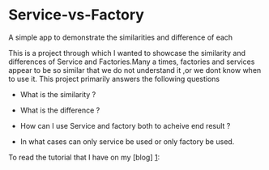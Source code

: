 Service-vs-Factory
==================

A simple app to demonstrate the similarities and difference of each


This is a project through which I wanted to showcase the similarity and differences of Service and Factories.Many a times, factories and services appear to be so similar that we do not understand it ,or we dont know when to use it.
This project primarily answers the following questions

  - What is the similarity ?

  - What is the difference ?

  - How can I use Service and factory both to acheive end result ?

  - In what cases can only service be used or only factory be used.


To read the tutorial that I have on my [blog] [1]:
 
 
 
 
 
 
 
 
 [1]:http://iamabhik.wordpress.com/2014/04/05/similarities-between-services-and-factories-in-angular-js-part-1/
